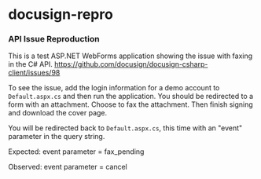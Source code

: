 # docusign-repro

### API Issue Reproduction
This is a test ASP.NET WebForms application showing the issue with faxing in the C# API. <https://github.com/docusign/docusign-csharp-client/issues/98>

To see the issue, add the login information for a demo account to `Default.aspx.cs` and then run the application.
You should be redirected to a form with an attachment. Choose to fax the attachment. Then finish signing and
download the cover page.

You will be redirected back to `Default.aspx.cs`, this time with an "event" parameter in the query string.

Expected: event parameter = fax_pending

Observed: event parameter = cancel

